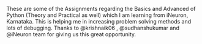These are some of the Assignments regarding the Basics and Advanced of Python (Theory and Practical as well) which I am learning from iNeuron, Karnataka. 
This is helping me in increasing problem solving methods and lots of debugging. Thanks to @krishnaik06 , @sudhanshukumar and @iNeuron team for giving us this great opportunity.
